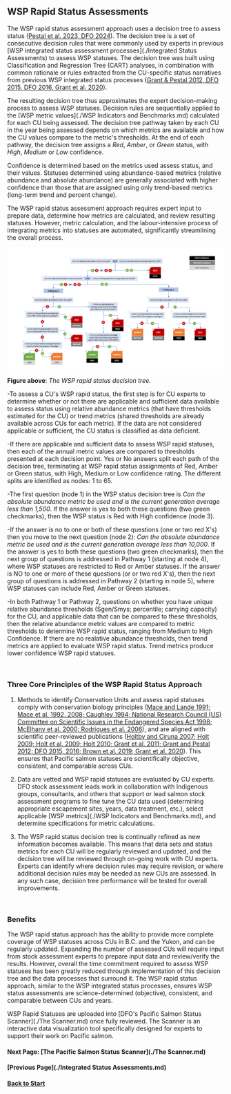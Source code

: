 <br>

## WSP Rapid Status Assessments

The WSP rapid status assessment approach uses a decision tree to assess status ([Pestal et al. 2023, DFO 2024](./References.md)). The decision tree is a set of consecutive decision rules that were commonly used by experts in previous [WSP integrated status assessment processes](./Integrated Status Assessments) to assess WSP statuses. The decision tree was built using Classification and Regression Tree (CART) analyses, in combination with common rationale or rules extracted from the CU-specific status narratives from previous WSP integrated status processes ([Grant & Pestal 2012, DFO 2015, DFO 2016, Grant et al. 2020](./References.md)). 

The resulting decision tree thus approximates the expert decision-making process to assess WSP statuses. Decision rules are sequentially applied to the [WSP metric values](./WSP Indicators and Benchmarks.md) calculated for each CU being assessed. The decision tree pathway taken by each CU in the year being assessed depends on which metrics are available and how the CU values compare to the metric's thresholds. At the end of each pathway, the decision tree assigns a _Red_, _Amber_, or _Green_ status, with _High_, _Medium_ or _Low_ confidence.

Confidence is determined based on the metrics used assess status, and their values. Statuses determined using abundance-based metrics (relative abundance and absolute abundance) are generally associated with higher confidence than those that are assigned using only trend-based metrics (long-term trend and percent change).

The WSP rapid status assessment approach requires expert input to prepare data, determine how metrics are calculated, and review resulting statuses. However, metric calculation, and the labour-intensive process of integrating metrics into statuses are automated, significantly streamlining the overall process. 



<img src="./assets/images/Rapid status algorithm infographic (full algorithm).png" width="800" />

**Figure above**: _The WSP rapid status decision tree._ 

  -To assess a CU's WSP rapid status, the first step is for CU experts to determine whether or not there are applicable and sufficient data available to assess status using relative abundance metrics (that have thresholds estimated for the CU) or trend metrics (shared thresholds are already available across CUs for each metric). If the data are not considered applicable or sufficient, the CU status is classified as data deficient.
  
  -If there are applicable and sufficient data to assess WSP rapid statuses, then each of the annual metric values are compared to thresholds presented at each decision point. Yes or No answers split each path of the decision tree, terminating at WSP rapid status assignments of Red, Amber or Green status, with High, Medium or Low confidence rating. The different splits are identified as nodes: 1 to 65. 
  
  -The first question (node 1) in the WSP status decision tree is _Can the absolute abundance metric be used and is the current generation average less than 1,500_. If the answer is yes to both these questions (two green checkmarks), then the WSP status is Red with High confidence (node 3). 
  
  -If the answer is no to one or both of these questions (one or two red X's) then you move to the next question (node 2): _Can the absolute abundance metric be used and is the current generation average less than 10,000_. If the answer is yes to both these questions (two green checkmarks), then the next group of questions is addressed in Pathway 1 (starting at node 4), where WSP statuses are restricted to Red or Amber statuses. If the answer is NO to one or more of these questions (or or two red X's), then the next group of questions is addressed in Pathway 2 (starting in node 5), where WSP statuses can include Red, Amber or Green statuses.
  
  -In both Pathway 1 or Pathway 2, questions on whether you have unique relative abundance thresholds (Sgen/Smys; percentile; carrying capacity) for the CU, and applicable data that can be compared to these thresholds, then the relative abundance metric values are compared to metric thresholds to determine WSP rapid status, ranging from Medium to High Confidence. If there are no realative abundance thresholds, then trend metrics are applied to evaluate WSP rapid status. Trend metrics produce lower confidence WSP rapid statuses.

<br>

### Three Core Principles of the WSP Rapid Status Approach

1. Methods to identify Conservation Units and assess rapid statuses comply with conservation biology principles ([Mace and Lande 1991; Mace et al. 1992, 2008; Caughley 1994; National 
Research Council (US) Committee on Scientific Issues in the Endangered Species Act 1998; McElhany et al. 2000; Rodrigues et al. 2006](./References.md)), and are aligned with scientific 
peer-reviewed publications ([Holtby and Ciruna 2007; Holt 2009; Holt et al. 2009; Holt 2010; Grant et al. 2011; Grant and Pestal 2012; DFO 2015, 2016; Brown et al. 2019; 
Grant et al. 2020](./References.md)). This ensures that Pacific salmon statuses are scientifically objective, consistent, and comparable across CUs. 

2. Data are vetted and WSP rapid statuses are evaluated by CU experts. DFO stock assessment leads work in collaboration with Indigenous groups, consultants, and others that support or lead salmon stock assessment programs to fine tune the CU data used (determining appropriate escapement sites, years, data treatment, etc.), select applicable [WSP metrics](./WSP Indicators and Benchmarks.md), and determine specifications for metric calculations.

3. The WSP rapid status decision tree is continually refined as new information becomes available. This means that data sets and status metrics for each CU will be regularly reviewed and updated, and the decision tree will be reviewed through on-going work with CU experts. Experts can identify where decision rules may require revision, or where additional decision rules may be needed as new CUs are assessed. In any such case, decision tree performance will be tested for overall improvements.

<br>

### Benefits
The WSP rapid status approach has the ability to provide more complete coverage of WSP statuses across CUs in B.C. and the Yukon, and can be regularly updated.  Expanding the number of assessed CUs will require input from 
stock assessment experts to prepare input data and review/verify the results. However, overall the time commitment required to assess WSP statuses has been greatly reduced through implementation 
of this decision tree and the data processes that surround it. The WSP rapid status approach, similar to the WSP integrated status processes, ensures WSP status assessments are science-determined (objective), consistent, and comparable between CUs and years.

WSP Rapid Statuses are uploaded into [DFO's Pacific Salmon Status Scanner](./The Scanner.md) once fully reviewed. The Scanner is an interactive data visualization tool specifically designed for experts to support their work on Pacific salmon. 


#### Next Page: [The Pacific Salmon Status Scanner](./The Scanner.md) 
#### [Previous Page](./Integrated Status Assessments.md)
#### [Back to Start](./index.md)


